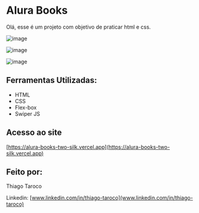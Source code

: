 # Alura Books
>
Olá, esse é um projeto com objetivo de praticar html e css.

![image](https://user-images.githubusercontent.com/111652770/223888262-8fccc770-45a9-4ef7-bc41-4b355624d36f.png)

![image](https://user-images.githubusercontent.com/111652770/223888327-e1be667f-e84c-4274-a21b-b0aeb162179b.png)

![image](https://user-images.githubusercontent.com/111652770/223888380-0eb5a05f-9967-423e-9974-f33d6fcd7aae.png)


## Ferramentas Utilizadas:
>
- HTML
- CSS
- Flex-box
- Swiper JS

## Acesso ao site
>
[https://alura-books-two-silk.vercel.app](https://alura-books-two-silk.vercel.app)

## Feito por:
>
Thiago Taroco

Linkedin: [www.linkedin.com/in/thiago-taroco](www.linkedin.com/in/thiago-taroco)
